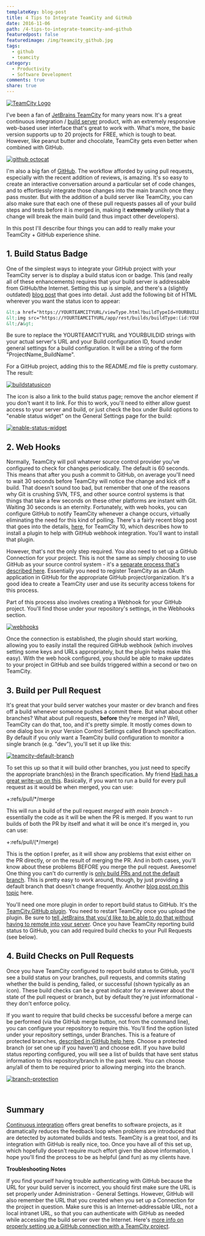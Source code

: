 ```yaml
---
templateKey: blog-post
title: 4 Tips to Integrate TeamCity and GitHub
date: 2016-11-06
path: /4-tips-to-integrate-teamcity-and-github
featuredpost: false
featuredimage: /img/teamcity_github.jpg
tags:
  - github
  - teamcity
category:
  - Productivity
  - Software Development
comments: true
share: true
---
```


[![TeamCity Logo](/img/tc-logo_400x400-150x150.png)](/img/tc-logo_400x400-150x150.png)

I've been a fan of [JetBrains TeamCity](https://www.jetbrains.com/teamcity/) for many years now. It's a great continuous integration / [build server](http://deviq.com/build-server/) product, with an extremely responsive web-based user interface that's great to work with. What's more, the basic version supports up to 20 projects for FREE, which is tough to beat. However, like peanut butter and chocolate, TeamCity gets even better when combined with GitHub.

[![github octocat](/img/Octocat-150x150.png)](/img/Octocat-150x150.png)

I'm also a big fan of [GitHub](https://github.com/). The workflow afforded by using pull requests, especially with the recent addition of reviews, is amazing. It's so easy to create an interactive conversation around a particular set of code changes, and to effortlessly integrate those changes into the main branch once they pass muster. But with the addition of a build server like TeamCity, you can also make sure that each one of these pull requests passes all of your build steps and tests before it is merged in, making it **extremely** unlikely that a change will break the main build (and thus impact other developers).

In this post I'll describe four things you can add to really make your TeamCity + GitHub experience shine.

## 1\. Build Status Badge

One of the simplest ways to integrate your GitHub project with your TeamCity server is to display a build status icon or badge. This (and really all of these enhancements) requires that your build server is addressable from GitHub/the Internet. Setting this up is simple, and there's a (slightly outdated) [blog post](https://blog.jetbrains.com/teamcity/2012/07/teamcity-build-status-icon/) that goes into detail. Just add the following bit of HTML wherever you want the status icon to appear:

```html
&lt;a href="https://YOURTEAMCITYURL/viewType.html?buildTypeId=YOURBUILDID&guest=1"&gt;
&lt;img src="https://YOURTEAMCITYURL/app/rest/builds/buildType:(id:YOURBUILDID)/statusIcon"/&gt;
&lt;/a&gt;
```

Be sure to replace the YOURTEAMCITYURL and YOURBUILDID strings with your actual server's URL and your Build configuration ID, found under general settings for a build configuration. It will be a string of the form "ProjectName\_BuildName".

For a GitHub project, adding this to the README.md file is pretty customary. The result:

[![buildstatusicon](/img/BuildStatusIcon.jpg)](/img/BuildStatusIcon.jpg)

The icon is also a link to the build status page; remove the anchor element if you don't want it to link. For this to work, you'll need to either allow guest access to your server and build, or just check the box under Build options to "enable status widget" on the General Settings page for the build:

[![enable-status-widget](/img/enable-status-widget.jpg)](/img/enable-status-widget.jpg)

## 2\. Web Hooks

Normally, TeamCity will poll whatever source control provider you've configured to check for changes periodically. The default is 60 seconds. This means that after you push a commit to GitHub, on average you'll need to wait 30 seconds before TeamCity will notice the change and kick off a build. That doesn't sound too bad, but remember that one of the reasons why Git is crushing SVN, TFS, and other source control systems is that things that take a few seconds on these other platforms are instant with Git. Waiting 30 seconds is an eternity. Fortunately, with web hooks, you can configure GitHub to notify TeamCity whenever a change occurs, virtually eliminating the need for this kind of polling. There's a fairly recent blog post that goes into the details, [here](https://blog.jetbrains.com/teamcity/2016/09/installing-github-webhooks-from-teamcity/), for TeamCity 10, which describes how to install a plugin to help with GitHub webhook integration. You'll want to install that plugin.

However, that's not the only step required. You also need to set up a GitHub Connection for your project. This is not the same as simply choosing to use GitHub as your source control system - it's a [separate process that's described here](https://confluence.jetbrains.com/display/TCD10/Integrating+TeamCity+with+VCS+Hosting+Services). Essentially you need to register TeamCity as an OAuth application in GitHub for the appropriate GitHub project/organization. It's a good idea to create a TeamCity user and use its security access tokens for this process.

Part of this process also involves creating a Webhook for your GitHub project. You'll find those under your repository's settings, in the Webhooks section.

[![webhooks](/img/webhooks.png)](/img/webhooks.png)

Once the connection is established, the plugin should start working, allowing you to easily install the required GitHub webhook (which involves setting some keys and URLs appropriately, but the plugin helps make this easy). With the web hook configured, you should be able to make updates to your project in GitHub and see builds triggered within a second or two on TeamCity.

## 3\. Build per Pull Request

It's great that your build server watches your master or dev branch and fires off a build whenever someone pushes a commit there. But what about other branches? What about pull requests, **before** they're merged in? Well, TeamCity can do that, too, and it's pretty simple. It mostly comes down to one dialog box in your Version Control Settings called Branch specification. By default if you only want a TeamCity build configuration to monitor a single branch (e.g. "dev"), you'll set it up like this:

[![teamcity-default-branch](/img/teamcity-default-branch.jpg)](/img/teamcity-default-branch.jpg)

To set this up so that it will build other branches, you just need to specify the appropriate branch(es) in the Branch specification. My friend [Hadi has a great write-up on this](https://blog.jetbrains.com/teamcity/2013/02/automatically-building-pull-requests-from-github-with-teamcity/). Basically, if you want to run a build for every pull request as it would be when merged, you can use:

+:refs/pull/\*/merge

This will run a build of the pull request _merged with main branch_ - essentially the code as it will be when the PR is merged. If you want to run builds of both the PR by itself and what it will be once it's merged in, you can use:

+:refs/pull/(\*/merge)

This is the option I prefer, as it will show any problems that exist either on the PR directly, or on the result of merging the PR. And in both cases, you'll know about these problems BEFORE you merge the pull request. Awesome! One thing you can't do currently is [only build PRs and not the default branch](https://teamcity-support.jetbrains.com/hc/en-us/community/posts/206835615-Implementing-GitFlow-within-TeamCity?page=1#community_comment_206853119). This is pretty easy to work around, though, by just providing a default branch that doesn't change frequently. Another [blog post on this topic](http://blog.petegoo.com/2015/03/14/teamcity-github/) here.

You'll need one more plugin in order to report build status to GitHub. It's the [TeamCity.GitHub plugin](https://github.com/jonnyzzz/TeamCity.GitHub). You need to restart TeamCity once you upload the plugin. Be sure to [tell JetBrains that you'd like to be able to do that without having to remote into your server](https://youtrack.jetbrains.com/oauth?state=%2Fissue%2FTW-34946). Once you have TeamCity reporting build status to GitHub, you can add required build checks to your Pull Requests (see below).

## 4\. Build Checks on Pull Requests

Once you have TeamCity configured to report build status to GitHub, you'll see a build status on your branches, pull requests, and commits stating whether the build is pending, failed, or successful (shown typically as an icon). These build checks can be a great indicator for a reviewer about the state of the pull request or branch, but by default they're just informational - they don't enforce policy.

If you want to require that build checks be successful before a merge can be performed (via the GitHub merge button, not from the command line), you can configure your repository to require this. You'll find the option listed under your repository settings, under Branches. This is a feature of protected branches, [described in GitHub help here](https://help.github.com/articles/enabling-required-status-checks/). Choose a protected branch (or set one up if you haven't) and choose edit. If you have build status reporting configured, you will see a list of builds that have sent status information to this repository/branch in the past week. You can choose any/all of them to be required prior to allowing merging into the branch.

[![branch-protection](/img/branch-protection-300x295.png)](/img/branch-protection.png)

 

## Summary

[Continuous integration](http://deviq.com/continuous-integration/) offers great benefits to software projects, as it dramatically reduces the feedback loop when problems are introduced that are detected by automated builds and tests. TeamCity is a great tool, and its integration with GitHub is really nice, too. Once you have all of this set up, which hopefully doesn't require much effort given the above information, I hope you'll find the process to be as helpful (and fun) as my clients have.

**Troubleshooting Notes**

If you find yourself having trouble authenticating with GitHub because the URL for your build server is incorrect, you should first make sure the URL is set properly under Administration - General Settings. However, GitHub will also remember the URL that you created when you set up a Connection for the project in question. Make sure this is an Internet-addressable URL, not a local intranet URL, so that you can authenticate with GitHub as needed while accessing the build server over the Internet. Here's [more info on properly setting up a GitHub connection with a TeamCity project](https://confluence.jetbrains.com/display/TCD10/Integrating+TeamCity+with+VCS+Hosting+Services).

